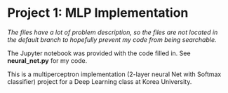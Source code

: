 # Project 1: MLP Implementation

<i>The files have a lot of problem description, so the files are not located in the default branch to hopefully prevent my code from being searchable.</i>

The Jupyter notebook was provided with the code filled in. See <b>neural_net.py</b> for my code.

This is a multiperceptron implementation (2-layer neural Net with Softmax classifier) project for a Deep Learning class at Korea University.




